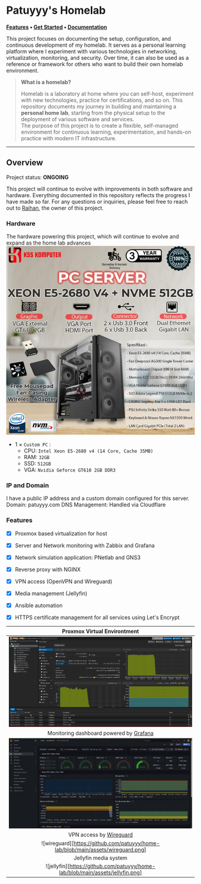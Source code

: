 # Patuyyy's Homelab

**[Features]() • [Get Started]() • [Documentation]()**


This project focuses on documenting the setup, configuration, and continuous development of my homelab. It serves as a personal learning platform where I experiment with various technologies in networking, virtualization, monitoring, and security. Over time, it can also be used as a reference or framework for others who want to build their own homelab environment.

> **What is a homelab?**
>
> Homelab is a laboratory at home where you can self-host, experiment with new technologies, practice for certifications, and so on.
> This repository documents my journey in building and maintaining a **personal home lab**, starting from the physical setup to the deployment of various software and services.  
The purpose of this project is to create a flexible, self-managed environment for continuous learning, experimentation, and hands-on practice with modern IT infrastructure.

---

## Overview

Project status: **ONGOING**

This project will continue to evolve with improvements in both software and hardware.
Everything documented in this repository reflects the progress I have made so far.
For any questions or inquiries, please feel free to reach out to [Raihan](https://www.linkedin.com/in/hanihsan/), the owner of this project.

### Hardware

The hardware powering this project, which will continue to evolve and expand as the home lab advances ![Hardware](https://github.com/patuyyy/home-lab/blob/main/assets/server-1.jpeg)

- 1 × `Custom PC`  :
    - CPU: `Intel Xeon E5-2680 v4 (14 Core, Cache 35MB)`
    - RAM: `32GB`
    - SSD: `512GB`
    - VGA: `Nvidia Geforce GT610 2GB DDR3`

### IP and Domain
I have a public IP address and a custom domain configured for this server.
Domain: patuyyy.com
DNS Management: Handled via Cloudflare

### Features

- [x] Proxmox based virtualization for host
- [x] Server and Network monitoring with Zabbix and Grafana
- [x] Network simulation application: PNetlab and GNS3
- [x] Reverse proxy with NGINX
- [x] VPN access (OpenVPN and Wireguard)
- [x] Media management (Jellyfin)
- [x] Ansible automation
- [x] HTTPS certificate management for all services using Let's Encrypt


| Proxmox Virtual Environtment                                                                                    |
| :--:                                                                                                            |
| ![Proxmox](https://github.com/patuyyy/home-lab/blob/main/assets/proxmox.png)                                    |
| Monitoring dashboard powered by [Grafana](https://grafana.com)                                                  |
| ![grafana](https://github.com/patuyyy/home-lab/blob/main/assets/grafana.png)                                    |
| VPN access by [Wireguard](https://www.wireguard.com)                                                            |
| ![wireguard][https://github.com/patuyyy/home-lab/blob/main/assets/wireguard.png]                                |
| Jellyfin media system                                                                                           |
| ![jellyfin][https://github.com/patuyyy/home-lab/blob/main/assets/jellyfin.png]                                  |

